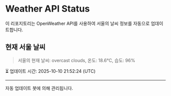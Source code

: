 
# Weather API Status

이 리포지토리는 OpenWeather API를 사용하여 서울의 날씨 정보를 자동으로 업데이트합니다.

## 현재 서울 날씨
> 서울의 현재 날씨: overcast clouds, 온도: 18.6°C, 습도: 96%

⏳ 업데이트 시간: 2025-10-10 21:52:24 (UTC)

---
자동 업데이트 봇에 의해 관리됩니다.
